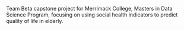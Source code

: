Team Beta capstone project for Merrimack College, Masters in Data Science Program, focusing on using social health indicators to predict quality of life in elderly. 
